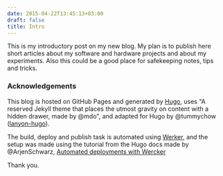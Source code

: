 ```yaml
---
date: 2015-04-22T13:45:13+03:00
draft: false
title: Intro
---
```


This is my introductory post on my new blog.  My plan is to publish
here short articles about my software and hardware projects and about
my experiments.  Also this could be a good place for safekeeping
notes, tips and tricks.


### Acknowledgements

This blog is hosted on GitHub Pages and generated by [Hugo](http://gohugo.io/), uses "A reserved Jekyll theme that places the utmost gravity on content with a hidden drawer, made by @mdo", and adapted for Hugo by @tummychow ([lanyon-hugo](http://tummychow.github.io/lanyon-hugo)).

The build, deploy and publish task is automated using [Werker](http://wercker.com/), and the setup was made using the tutorial from the Hugo docs made by @ArjenSchwarz, [Automated deployments with Wercker](http://gohugo.io/tutorials/automated-deployments/)

Thank you.


